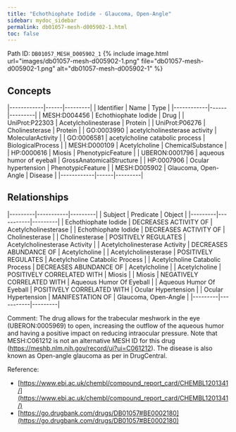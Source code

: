 ```yaml
---
title: "Echothiophate Iodide - Glaucoma, Open-Angle"
sidebar: mydoc_sidebar
permalink: db01057-mesh-d005902-1.html
toc: false 
---
```



Path ID: `DB01057_MESH_D005902_1`
{% include image.html url="images/db01057-mesh-d005902-1.png" file="db01057-mesh-d005902-1.png" alt="db01057-mesh-d005902-1" %}

## Concepts

|------------|------|---------|
| Identifier | Name | Type    |
|------------|------|---------|
| MESH:D004456 | Echothiophate Iodide | Drug |
| UniProt:P22303 | Acetylcholinesterase | Protein |
| UniProt:P06276 | Cholinesterase | Protein |
| GO:0003990 | acetylcholinesterase activity | MolecularActivity |
| GO:0006581 | acetylcholine catabolic process | BiologicalProcess |
| MESH:D000109 | Acetylcholine | ChemicalSubstance |
| HP:0000616 | Miosis | PhenotypicFeature |
| UBERON:0001796 | aqueous humor of eyeball | GrossAnatomicalStructure |
| HP:0007906 | Ocular hypertension | PhenotypicFeature |
| MESH:D005902 | Glaucoma, Open-Angle | Disease |
|------------|------|---------|

## Relationships

|---------|-----------|---------|
| Subject | Predicate | Object  |
|---------|-----------|---------|
| Echothiophate Iodide | DECREASES ACTIVITY OF | Acetylcholinesterase |
| Echothiophate Iodide | DECREASES ACTIVITY OF | Cholinesterase |
| Cholinesterase | POSITIVELY REGULATES | Acetylcholinesterase Activity |
| Acetylcholinesterase Activity | DECREASES ABUNDANCE OF | Acetylcholine |
| Acetylcholinesterase | POSITIVELY REGULATES | Acetylcholine Catabolic Process |
| Acetylcholine Catabolic Process | DECREASES ABUNDANCE OF | Acetylcholine |
| Acetylcholine | POSITIVELY CORRELATED WITH | Miosis |
| Miosis | NEGATIVELY CORRELATED WITH | Aqueous Humor Of Eyeball |
| Aqueous Humor Of Eyeball | POSITIVELY CORRELATED WITH | Ocular Hypertension |
| Ocular Hypertension | MANIFESTATION OF | Glaucoma, Open-Angle |
|---------|-----------|---------|

Comment: The drug allows for the trabecular meshwork in the eye (UBERON:0005969) to open, increasing the outflow of the aqueous humor and having a positive impact on reducing intraocular pressure. Note that MESH:C061212 is not an alternative MESH ID for this drug (https://meshb.nlm.nih.gov/record/ui?ui=C061212). The disease is also known as Open-angle glaucoma as per in DrugCentral.

Reference: 
  - [https://www.ebi.ac.uk/chembl/compound_report_card/CHEMBL1201341/](https://www.ebi.ac.uk/chembl/compound_report_card/CHEMBL1201341/)
  - [https://go.drugbank.com/drugs/DB01057#BE0002180](https://go.drugbank.com/drugs/DB01057#BE0002180)
